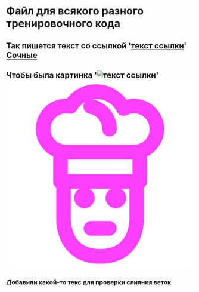 # Файл для всякого разного тренировочного кода 

## Так пишется текст со ссылкой '[текст ссылки](ссылка)' [Сочные](https://prezervativnaya.ru/product/clen-ledenec-srednij-cernyj11-sm)

## Чтобы была картинка '![текст ссылки](ссылка)' ![img.png](img.png)


### Добавили какой-то текс для проверки слияния веток
